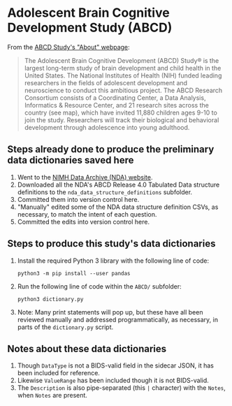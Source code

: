 # Adolescent Brain Cognitive Development Study (ABCD)

From the [ABCD Study's "About" webpage](https://abcdstudy.org/about/):

> The Adolescent Brain Cognitive Development (ABCD) Study® is the largest
> long-term study of brain development and child health in the United States.
> The National Institutes of Health (NIH) funded leading researchers in the
> fields of adolescent development and neuroscience to conduct this ambitious
> project. The ABCD Research Consortium consists of a Coordinating Center, a
> Data Analysis, Informatics & Resource Center, and 21 research sites across the
> country (see map), which have invited 11,880 children ages 9-10 to join the
> study. Researchers will track their biological and behavioral development
> through adolescence into young adulthood.

## Steps already done to produce the preliminary data dictionaries saved here

1. Went to the [NIMH Data Archive (NDA) website](https://nda.nih.gov/).
1. Downloaded all the NDA's ABCD Release 4.0 Tabulated Data structure definitions to the `nda_data_structure_definitions` subfolder.
1. Committed them into version control here.
1. "Manually" edited some of the NDA data structure definition CSVs, as necessary, to match the intent of each question.
1. Committed the edits into version control here.

## Steps to produce this study's data dictionaries

1. Install the required Python 3 library with the following line of code:

    ```shell
    python3 -m pip install --user pandas
    ```

1. Run the following line of code within the `ABCD/` subfolder:

    ```shell
    python3 dictionary.py
    ```

1. Note: Many print statements will pop up, but these have all been reviewed manually and addressed programmatically, as necessary, in parts of the `dictionary.py` script.

## Notes about these data dictionaries

1. Though `DataType` is not a BIDS-valid field in the sidecar JSON, it has been included for reference.
1. Likewise `ValueRange` has been included though it is not BIDS-valid.
1. The `Description` is also pipe-separated (this `|` character) with the `Notes`, when `Notes` are present.
